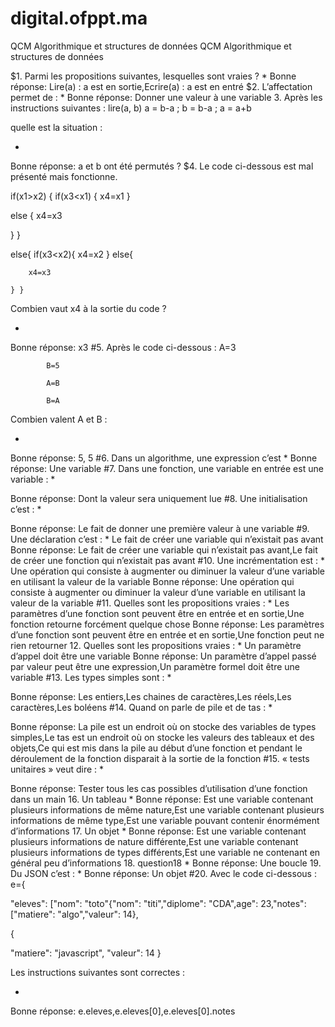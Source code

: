 # digital.ofppt.ma
QCM Algorithmique et structures de données
QCM Algorithmique et structures de données

$1. Parmi les propositions suivantes, lesquelles sont vraies ? *
Bonne réponse: Lire(a) : a est en sortie,Ecrire(a) : a est en entré
$2. L’affectation permet de : *
Bonne réponse: Donner une valeur à une variable
3. Après les instructions suivantes :
lire(a, b)
a = b-a ;
b = b-a ;
a = a+b

quelle est la situation :

 *
Bonne réponse: a et b ont été permutés ?
$4. 
Le code ci-dessous est mal présenté mais fonctionne.

if(x1>x2) {  if(x3<x1) { x4=x1 }

 else { x4=x3

} }

else{  if(x3<x2){ x4=x2 } else{

        x4=x3

    } }

Combien vaut x4 à la sortie du code ?

 *
Bonne réponse: x3
#5. Après le code ci-dessous :
            A=3

            B=5

            A=B

            B=A

Combien valent A et B :

 *
Bonne réponse: 5, 5
#6. Dans un algorithme, une expression c’est *
Bonne réponse: Une variable
#7. Dans une fonction, une variable en entrée est une variable : *

Bonne réponse: Dont la valeur sera uniquement lue
#8. Une initialisation c’est : *

Bonne réponse: Le fait de donner une première valeur à une variable
#9. Une déclaration c’est : *
 Le fait de créer une variable qui n’existait pas avant
Bonne réponse: Le fait de créer une variable qui n’existait pas avant,Le fait de créer une fonction qui n’existait pas avant
#10. Une incrémentation est : *
 Une opération qui consiste à augmenter ou diminuer la valeur d’une variable en utilisant la valeur de la variable
Bonne réponse: Une opération qui consiste à augmenter ou diminuer la valeur d’une variable en utilisant la valeur de la variable
#11. Quelles sont les propositions vraies : *
 Les paramètres d’une fonction sont peuvent être en entrée et en sortie,Une fonction retourne forcément quelque chose
Bonne réponse: Les paramètres d’une fonction sont peuvent être en entrée et en sortie,Une fonction peut ne rien retourner
12. Quelles sont les propositions vraies : *
 Un paramètre d’appel doit être une variable
Bonne réponse: Un paramètre d’appel passé par valeur peut être une expression,Un paramètre formel doit être une variable
#13. Les types simples sont : *

Bonne réponse: Les entiers,Les chaines de caractères,Les réels,Les caractères,Les boléens
#14. Quand on parle de pile et de tas : *

Bonne réponse: La pile est un endroit où on stocke des variables de types simples,Le tas est un endroit où on stocke les valeurs des tableaux et des objets,Ce qui est mis dans la pile au début d’une fonction et pendant le déroulement de la fonction disparait à la sortie de la fonction
#15. « tests unitaires » veut dire : *

Bonne réponse: Tester tous les cas possibles d’utilisation d’une fonction dans un main
16. Un tableau *
Bonne réponse: Est une variable contenant plusieurs informations de même nature,Est une variable contenant plusieurs informations de même type,Est une variable pouvant contenir énormément d’informations
17. Un objet *
Bonne réponse: Est une variable contenant plusieurs informations de nature différente,Est une variable contenant plusieurs informations de types différents,Est une variable ne contenant en général peu d’informations
18. question18 *
Bonne réponse: Une boucle
19. Du JSON c’est : *
Bonne réponse: Un objet
#20. Avec le code ci-dessous :
e={

  "eleves": ["nom": "toto"{"nom": "titi","diplome": "CDA",age": 23,"notes": ["matiere": "algo","valeur": 14},

{

"matiere": "javascript",
"valeur": 14
}

Les instructions suivantes sont correctes :

 *

Bonne réponse: e.eleves,e.eleves[0],e.eleves[0].notes
